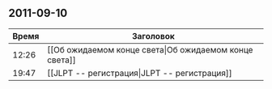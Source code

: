 ## 2011-09-10
| Время | Заголовок |
| --- | --- |
| 12:26 | [[Об ожидаемом конце света\|Об ожидаемом конце света]] |
| 19:47 | [[JLPT -- регистрация\|JLPT -- регистрация]] |
